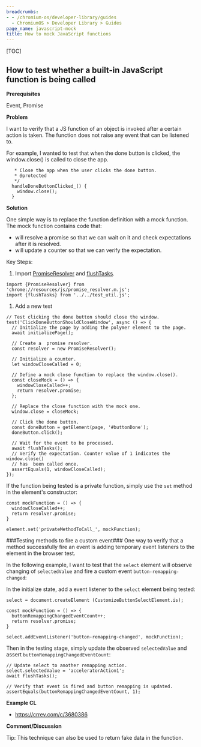 ```yaml
---
breadcrumbs:
- - /chromium-os/developer-library/guides
  - ChromiumOS > Developer Library > Guides
page_name: javascript-mock
title: How to mock JavaScript functions
---
```


[TOC]

## How to test whether a built-in JavaScript function is being called

**Prerequisites**

Event, Promise

**Problem**

I want to verify that a JS function of an object is invoked after a certain
action is taken. The function does not raise any event that can be listened to.

For example, I wanted to test that when the done button is clicked, the
window.close() is called to close the app.

```
   * Close the app when the user clicks the done button.
   * @protected
   */
  handleDoneButtonClicked_() {
    window.close();
  }
```

**Solution**

One simple way is to replace the function definition with a mock function. The
mock function contains code that:

*   will resolve a promise so that we can wait on it and check expectations
    after it is resolved.
*   will update a counter so that we can verify the expectation.

Key Steps:

1.  Import
    [PromiseResolver](https://crsrc.org/c/ui/webui/resources/js/promise_resolver.js?q=lang:js%20-filepath:third_party%2F%20-filepath:out%2F%20-filepath:v8%2F%20promise_resolver&ss=chromium%2Fchromium%2Fsrc)
    and
    [flushTasks](https://crsrc.org/c/chrome/test/data/webui/test_util.js?q=lang:js%20-filepath:third_party%2F%20-filepath:out%2F%20-filepath:v8%2F%20flushtask&ss=chromium%2Fchromium%2Fsrc).

```
import {PromiseResolver} from 'chrome://resources/js/promise_resolver.m.js';
import {flushTasks} from '../../test_util.js';
```

1.  Add a new test

```
// Test clicking the done button should close the window.
test('ClickDoneButtonShouldCloseWindow', async () => {
  // Initialize the page by adding the polymer element to the page.
  await initializePage();

  // Create a  promise resolver.
  const resolver = new PromiseResolver();

  // Initialize a counter.
  let windowCloseCalled = 0;

  // Define a mock close function to replace the window.close().
  const closeMock = () => {
    windowCloseCalled++;
    return resolver.promise;
  };

  // Replace the close function with the mock one.
  window.close = closeMock;

  // Click the done button.
  const doneButton = getElement(page, '#buttonDone');
  doneButton.click();

  // Wait for the event to be processed.
  await flushTasks();
  // Verify the expectation. Counter value of 1 indicates the window.close()
  // has  been called once.
  assertEquals(1, windowCloseCalled);
});
```

If the function being tested is a private function, simply use the `set`
method in the element's constructor:

```
const mockFunction = () => {
  windowCloseCalled++;
  return resolver.promise;
}

element.set('privateMethodToCall_', mockFunction);
```

###Testing methods to fire a custom event###
One way to verify that a method successfully fire an event is adding
temporary event listeners to the element in the browser test.

In the following example, I want to test that the `select` element will observe
changing of `selectedValue` and fire a custom event `button-remapping-changed`:

In the initialize state, add a event listener to the
`select` element being tested:

```
select = document.createElement (CustomizeButtonSelectElement.is);

const mockFunction = () => {
  buttonRemappingChangedEventCount++;
  return resolver.promise;
}

select.addEventListener('button-remapping-changed', mockFunction);
```

Then in the testing stage, simply update the observed `selectedValue` and
assert `buttonRemappingChangedEventCount`:

```
// Update select to another remapping action.
select.selectedValue = 'acceleratorAction1';
await flushTasks();

// Verify that event is fired and button remapping is updated.
assertEquals(buttonRemappingChangedEventCount, 1);
```

**Example CL**

*   https://crrev.com/c/3680386

**Comment/Discussion**

Tip: This technique can also be used to return fake data in the function.
